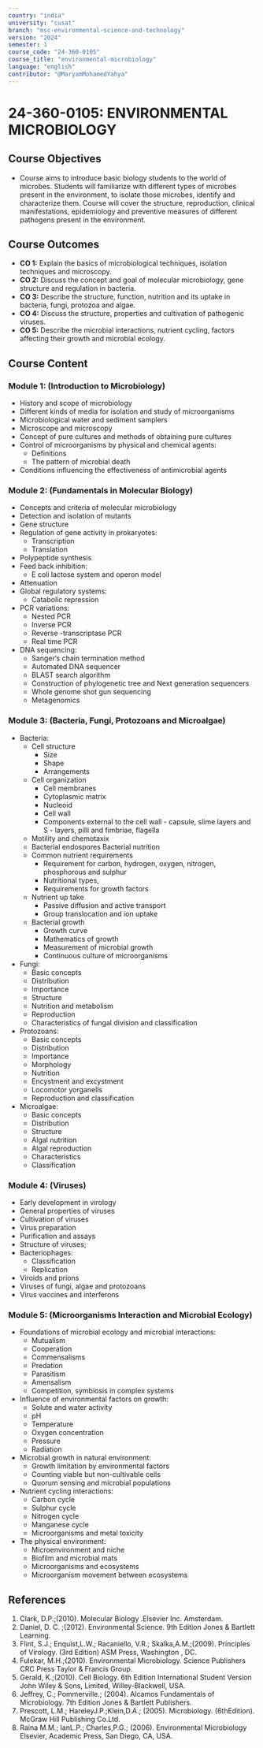 ```yaml
---
country: "india"
university: "cusat"
branch: "msc-environmental-science-and-technology"
version: "2024"
semester: 1
course_code: "24-360-0105"
course_title: "environmental-microbiology"
language: "english"
contributor: "@MaryamMohamedYahya"
---
```


# 24-360-0105: ENVIRONMENTAL MICROBIOLOGY

## Course Objectives
* Course aims to introduce basic biology students to the world of microbes. Students will familiarize with different types of microbes present in the environment, to isolate those microbes, identify and characterize them. Course will cover the structure, reproduction, clinical manifestations, epidemiology and preventive measures of different pathogens present in the environment.


## Course Outcomes
* **CO 1:** Explain the basics of microbiological techniques, isolation techniques and microscopy.
* **CO 2:** Discuss the concept and goal of molecular microbiology, gene structure and regulation in bacteria.
* **CO 3:** Describe the structure, function, nutrition and its uptake in bacteria, fungi, protozoa and algae.
* **CO 4:** Discuss the structure, properties and cultivation of pathogenic viruses.
* **CO 5:** Describe the microbial interactions, nutrient cycling, factors affecting their growth and microbial ecology.


## Course Content

### Module 1: (Introduction to Microbiology)
* History and scope of microbiology
* Different kinds of media for isolation and study of microorganisms
* Microbiological water and sediment samplers
* Microscope and microscopy
* Concept of pure cultures and methods of obtaining pure cultures
* Control of microorganisms by physical and chemical agents:
  - Definitions
  - The pattern of microbial death
* Conditions influencing the effectiveness of antimicrobial agents


### Module 2: (Fundamentals in Molecular Biology)
* Concepts and criteria of molecular microbiology
* Detection and isolation of mutants
* Gene structure
* Regulation of gene activity in prokaryotes:
  - Transcription
  - Translation
* Polypeptide synthesis
* Feed back inhibition:
  - E coli lactose system and operon model
* Attenuation
* Global regulatory systems:
  - Catabolic repression 
* PCR variations:
  - Nested PCR
  - Inverse PCR
  - Reverse -transcriptase PCR
  - Real time PCR
* DNA sequencing:
  - Sanger‘s chain termination method
  - Automated DNA sequencer
  - BLAST search algorithm
  - Construction of phylogenetic tree and Next generation sequencers 
  - Whole genome shot gun sequencing
  - Metagenomics

### Module 3: (Bacteria, Fungi, Protozoans and Microalgae)
* Bacteria: 
  - Cell structure
    + Size
    + Shape
    + Arrangements
  - Cell organization
    + Cell membranes
    + Cytoplasmic matrix 
    + Nucleoid
    + Cell wall
    + Components external to the cell wall - capsule, slime layers and S - layers, pilli and fimbriae, flagella
  - Motility and chemotaxix 
  - Bacterial endospores Bacterial nutrition
  - Common nutrient requirements
    + Requirement for carbon, hydrogen, oxygen, nitrogen, phosphorous and sulphur
    + Nutritional types, 
    + Requirements for growth factors
  - Nutrient up take
    + Passive diffusion and active transport
    + Group translocation and ion uptake 
  - Bacterial growth
    + Growth curve
    + Mathematics of growth
    + Measurement of microbial growth
    + Continuous culture of microorganisms 
* Fungi: 
  - Basic concepts
  - Distribution
  - Importance
  - Structure
  - Nutrition and metabolism
  - Reproduction
  - Characteristics of fungal division and classification
* Protozoans: 
  - Basic concepts
  - Distribution
  - Importance
  - Morphology
  - Nutrition
  - Encystment and excystment
  - Locomotor yorganells
  - Reproduction and classification
* Microalgae:
  - Basic concepts
  - Distribution
  - Structure
  - Algal nutrition
  - Algal reproduction
  - Characteristics
  - Classification

### Module 4: (Viruses)
* Early development in virology
* General properties of viruses
* Cultivation of viruses
* Virus preparation
* Purification and assays
* Structure of viruses; 
* Bacteriophages:
  - Classification
  - Replication
* Viroids and prions
* Viruses of fungi, algae and protozoans
* Virus vaccines and interferons


### Module 5: (Microorganisms Interaction and Microbial Ecology)
* Foundations of microbial ecology and microbial interactions:
  - Mutualism
  - Cooperation
  - Commensalisms
  - Predation
  - Parasitism
  - Amensalism
  - Competition, symbiosis in complex systems
* Influence of environmental factors on growth:
  - Solute and water activity
  - pH
  - Temperature
  - Oxygen concentration
  - Pressure
  - Radiation
* Microbial growth in natural environment:
  - Growth limitation by environmental factors
  - Counting viable but non-cultivable cells
  - Quorum sensing and microbial populations
* Nutrient cycling interactions:
  - Carbon cycle 
  - Sulphur cycle
  - Nitrogen cycle
  - Manganese cycle
  - Microorganisms and metal toxicity
* The physical environment:
  - Microenvironment and niche
  - Biofilm and microbial mats
  - Microorganisms and ecosystems
  - Microorganism movement between ecosystems

## References
1. Clark, D.P.;(2010). Molecular Biology .Elsevier Inc. Amsterdam.
2. Daniel, D. C. ;(2012). Environmental Science. 9th Edition Jones & Bartlett Learning.
3. Flint, S.J.; Enquist,L.W.; Racaniello, V.R.; Skalka,A.M.;(2009). Principles of Virology. (3rd Edition) ASM Press, Washington , DC.
4. Fulekar, M.H.;(2010). Environmental Microbiology. Science Publishers CRC Press Taylor & Francis Group.
5. Gerald, K.;(2010). Cell Biology. 6th Edition International Student Version John Wiley & Sons, Limited, Willey-Blackwell, USA.
6. Jeffrey, C.; Pommerville.; (2004). Alcamos Fundamentals of Microbiology. 7th Edition Jones & Bartlett Publishers.
7. Prescott, L.M.; HareleyJ.P.;Klein,D.A.; (2005). Microbiology. (6thEdition). McGraw Hill Publishing Co.Ltd.
8. Raina M.M.; IanL.P.; Charles,P.G.; (2006). Environmental Microbiology Elsevier, Academic Press, San Diego, CA, USA.